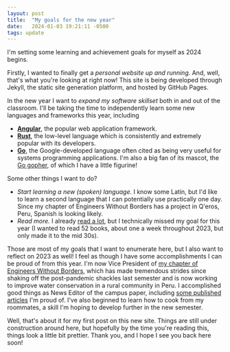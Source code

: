 ```yaml
---
layout: post
title:  "My goals for the new year"
date:   2024-01-03 19:21:11 -0500
tags: update
---
```

I'm setting some learning and achievement goals for myself as 2024 begins.

Firstly, I wanted to finally get a *personal website up and running*. And, well, that's what you're looking at right now! This site is being developed through Jekyll, the static site generation platform, and hosted by GitHub Pages.

In the new year I want to *expand my software skillset* both in and out of the classroom. I'll be taking the time to independently learn some new languages and frameworks this year, including
- [**Angular**](https://angular.io/), the popular web application framework.
- [**Rust**](https://www.rust-lang.org/), the low-level language which is consistently and extremely popular with its developers.
- [**Go**](https://go.dev/), the Google-developed language often cited as being very useful for systems programming applications. I'm also a big fan of its mascot, the [Go gopher](https://go.dev/blog/gopher), of which I have a little figurine!

Some other things I want to do?
- *Start learning a new (spoken) language.* I know some Latin, but I'd like to learn a second language that I can potentially use practically one day. Since my chapter of Engineers Without Borders has a project in Q'eros, Peru, Spanish is looking likely.
- *Read more.* I already [read a lot](https://www.goodreads.com/user/show/72263712-benjamin), but I technically missed my goal for this year (I wanted to read 52 books, about one a week throughout 2023, but only made it to the mid 30s).

Those are most of my goals that I want to enumerate here, but I also want to reflect on 2023 as well! I feel as though I have some accomplishments I can be proud of from this year. I'm now Vice President of [my chapter of Engineers Without Borders](https://ducklink.stevens.edu/ewb/home/), which has made tremendous strides since shaking off the post-pandemic shackles last semester and is now working to improve water conservation in a rural community in Peru. I accomplished good things as News Editor of the campus paper, including [some published articles](https://thestute.com/author/bknobloc/) I'm proud of. I've also beginned to learn how to cook from my roommates, a skill I'm hoping to develop further in the new semester.

Well, that's about it for my first post on this new site. Things are still under construction around here, but hopefully by the time you're reading this, things look a little bit prettier. Thank you, and I hope I see you back here soon!